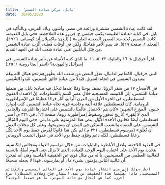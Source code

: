 ```yaml
---
title:  'بابل: مركز عبادة الشمس'
date:  30/05/2023
---
```


لقد كانت عِبادة الشمس منتشرة ورائجة في مصر، وآشور، وبلاد الفرس، وبالتأكيد في بابل. في كتابه ‹عبادة الطبيعة› يكتب جيمس ج. فريزر هذه الملاحظة: «في بابل القديمة، كانت الشمس تُعبَد منذ العصور القديمة الغابِرة» ( [لندن: ماكميلان آند كومباني، ١٩٢٦]، المجلد ١، صفحة ٥٢٩). قد يبدو الأمر مُفاجئًا، ولكن في أوقات مُعيَّنة، أثَّرَت عبادة الشمس مِن قِبَل البابليين على عبادة شعب الله في العهد القديم.

اقرأ حزقيال ٨: ١٦ و٢ملوك ٢٣: ٥، ١١. ما الذي كتبه الأنبياء عن تأثير عِبادة الشمس في إسرائيل واليهودية؟ (انظر أيضا رومية ١: ٢٥.)

النبي حزقيال، المُعاصِر لدانيال، صَوَّر البعض من شعب الله بِظُهورِهِم نحو هيكل الله وهُم يعبدون الشمس في اتجاه الشرق. فَبَدلًا من عبادة خالق الشمس، عَبَدوا الشَّمس.

في الأصحاح ١٧ من سفر الرؤيا، يصف يوحنا وقتًا عندما تَدخُل فيه مبادئ بابل، مِن ضمنها عبادة الشمس، إلى الكنيسة المسيحية خلال عصرٍ اتَّسم بالمُساوَمات. إنَّ الاهتداء العفوي لقسطنطين، في الجزء الأول من القرن الرابع، أثار فرحًا عظيمًا في الإمبراطورية الرومانية. كان لقسطنطين علاقة اُلفة وجاذبية قوية تجاه عبادة الشمس. كَتَب إدوارد جيبون، المؤرخ الشهير: «كان يتم الاحتفال عالميًا بالشمس على اعتبارها المُرشِد والحامي الذي لا يُقهَر» (تاريخ تدهور وسقوط إمبراطورية روما، صفحة ١٢). في ٣٢١ م. أصدر قسطنطين أيضًا «قانون الأحد» الأوَّل. ينص هذا المرسوم على ما يلي: «في اليوم المُبَجَّل للشمس، على القضاة والشعب الساكن في المدن أن يستريحوا، وعلى كل محلات العمل أن تُغلَق» (مرسوم قسطنطين، ٣٢١ م.) لم يكن هذا قانونًا لِفَرض حِفظ يوم الأحد لِكُل رعايا قسطنطين، لكنَّه دعم وقوَّى حِفظ يوم الأحد في عقول الشعب الروماني.

في العقود اللاحقة، واصَل الأباطرة والباباوات، من خلال مراسيم الدولة ومجالس الكنسية، بتحديد يوم الأحد على اعتباره اليوم الوحيد للعبادة، الذي لا يزال حتى اليوم أيضًا، بالنسبة للغالبية العظمى من المسيحيين. يا له من مثال قوي عن الحقيقية القاسية وهي أنه لمجرد أن غالبية الناس يؤمنون بشيء ما ، أو يمارسونه، فهذا لا يجعله صحيحًا.

`انظر حولك إلى مدى انتشار عبادة يوم الأحد في العالم المسيحي والكنائس المسيحية. ماذا تُعلِّمنا هذه الحقيقة عن مدى انتشار خِدَع وضلالات الشيطان؟ مرة أخرى، كما هو الحال مع حالة الموتى، ما هو حصننا الوحيد؟`